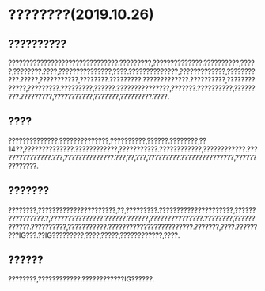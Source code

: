 # ????????(2019.10.26)

## ??????????

???????????????????????????????.?????????,??????????????.??????????,?????,????????.????,???????????????,????.??????????????,?????????????,???????????.?????,???????????,????????.?????????.?????????????.??????????,?????????????,?????????.?????????,??????.???????????????,???????.??????????,?????????.?????????,???????????,???????,?????????.????.

## ????

??????????????.??????????????,??????????,??????.????????,??14??,??????????????.????????????,???????????.????????????,????????????.???????????????.???,??????????????.???,??,???,?????????.???????????????,??????????????.

## ???????

????????,??????????????????????,??,?????????.?????????????????????,????????????????.?,???????????????.??????.??????,???????????????.????????,????????????.??????????,???????????.????????????????????????.???????,????.?????????IG???.??IG?????????,????,?????,????????????,????.

## ??????

????????,????????????.????????????IG??????.

